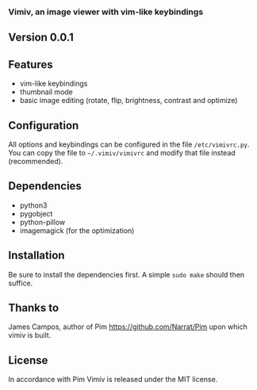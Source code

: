 ### Vimiv, an image viewer with vim-like keybindings

## Version 0.0.1

## Features
* vim-like keybindings
* thumbnail mode
* basic image editing (rotate, flip, brightness, contrast and optimize)

## Configuration
All options and keybindings can be configured in the file `/etc/vimivrc.py`. You
can copy the file to `~/.vimiv/vimivrc` and modify that file instead
(recommended).

## Dependencies
* python3
* pygobject
* python-pillow
* imagemagick (for the optimization)

## Installation
Be sure to install the dependencies first. A simple `sudo make` should then
suffice.

## Thanks to
James Campos, author of Pim https://github.com/Narrat/Pim upon which vimiv is
built.

## License
In accordance with Pim Vimiv is released under the MIT license.
